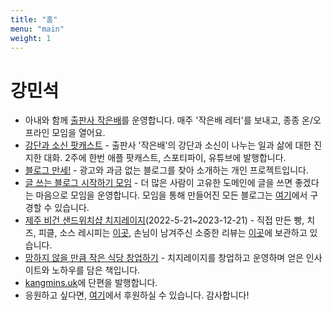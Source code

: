 ```yaml
---
title: "홈"
menu: "main"
weight: 1
---
```


# 강민석

- 아내와 함께 [출판사 작은배](https://jagunbae.com/about/)를 운영합니다. 매주 '작은배 레터'를 보내고, 종종 온/오프라인 모임을 열어요.
- [강단과 소신 팟캐스트](https://podcast.jagunbae.com) - 출판사 '작은배'의 강단과 소신이 나누는 일과 삶에 대한 진지한 대화. 2주에 한번 애플 팟캐스트, 스포티파이, 유튜브에 발행합니다.
- [블로그 만세!](http://blogmansae.com/) - 광고와 과금 없는 블로그를 찾아 소개하는 개인 프로젝트입니다.
- [글 쓰는 블로그 시작하기 모임](https://jagunbae.com/tag/personal-blog/) - 더 많은 사람이 고유한 도메인에 글을 쓰면 좋겠다는 마음으로 모임을 운영합니다. 모임을 통해 만들어진 모든 블로그는 [여기](https://blogs.jagunbae.com)에서 구경할 수 있습니다. 
- [제주 비건 샌드위치샵 치지레이지](https://jagunbae.com/tag/work/)(2022-5-21~2023-12-21) - 직접 만든 빵, 치즈, 피클, 소스 레시피는 [이곳](https://jagunbae.com/tag/food/), 손님이 남겨주신 소중한 리뷰는 [이곳](https://reviews.cheesylazy.com/)에 보관하고 있습니다.
- [망하지 않을 만큼 작은 식당 창업하기](https://store.jagunbae.com) - 치지레이지를 창업하고 운영하며 얻은 인사이트와 노하우를 담은 책입니다.
- [kangmins.uk](https://kangmins.uk)에 단편을 발행합니다.
- 응원하고 싶다면, [여기](https://buy.stripe.com/eVag0l4SH81U0Tu9AA)에서 후원하실 수 있습니다. 감사합니다!